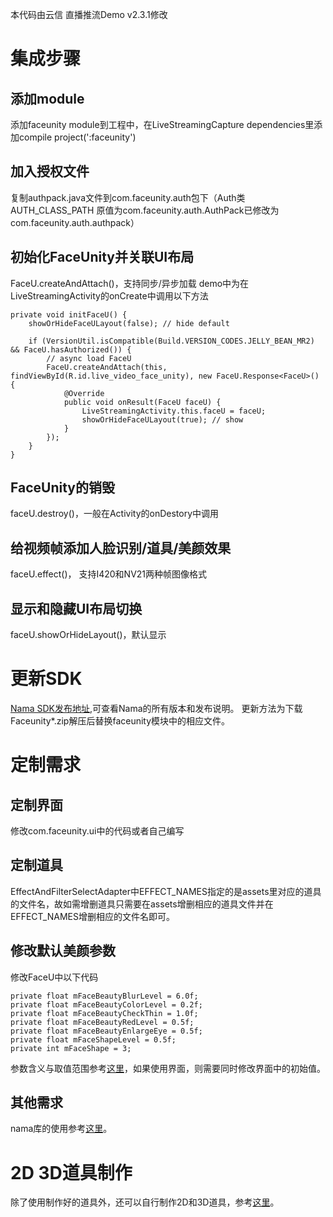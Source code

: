 本代码由云信 直播推流Demo v2.3.1修改
# 集成步骤
## 添加module
添加faceunity module到工程中，在LiveStreamingCapture dependencies里添加compile project(':faceunity')
## 加入授权文件
复制authpack.java文件到com.faceunity.auth包下（Auth类AUTH_CLASS_PATH 原值为com.faceunity.auth.AuthPack已修改为com.faceunity.auth.authpack）
## 初始化FaceUnity并关联UI布局
FaceU.createAndAttach()，支持同步/异步加载
demo中为在LiveStreamingActivity的onCreate中调用以下方法
~~~
private void initFaceU() {
    showOrHideFaceULayout(false); // hide default

	if (VersionUtil.isCompatible(Build.VERSION_CODES.JELLY_BEAN_MR2) && FaceU.hasAuthorized()) {
		// async load FaceU
		FaceU.createAndAttach(this, findViewById(R.id.live_video_face_unity), new FaceU.Response<FaceU>() {
			@Override
			public void onResult(FaceU faceU) {
				LiveStreamingActivity.this.faceU = faceU;
				showOrHideFaceULayout(true); // show
			}
		});
	}
}
~~~
## FaceUnity的销毁
faceU.destroy()，一般在Activity的onDestory中调用
## 给视频帧添加人脸识别/道具/美颜效果
faceU.effect()， 支持I420和NV21两种帧图像格式
## 显示和隐藏UI布局切换
faceU.showOrHideLayout()，默认显示
# 更新SDK
[Nama SDK发布地址](https://github.com/Faceunity/FULiveDemoDroid/releases),可查看Nama的所有版本和发布说明。
更新方法为下载Faceunity*.zip解压后替换faceunity模块中的相应文件。
# 定制需求
## 定制界面
修改com.faceunity.ui中的代码或者自己编写
## 定制道具
EffectAndFilterSelectAdapter中EFFECT_NAMES指定的是assets里对应的道具的文件名，故如需增删道具只需要在assets增删相应的道具文件并在EFFECT_NAMES增删相应的文件名即可。
## 修改默认美颜参数
修改FaceU中以下代码
~~~
private float mFaceBeautyBlurLevel = 6.0f;
private float mFaceBeautyColorLevel = 0.2f;
private float mFaceBeautyCheckThin = 1.0f;
private float mFaceBeautyRedLevel = 0.5f;
private float mFaceBeautyEnlargeEye = 0.5f;
private float mFaceShapeLevel = 0.5f;
private int mFaceShape = 3;
~~~
参数含义与取值范围参考[这里](http://www.faceunity.com/technical/android-beauty.html)，如果使用界面，则需要同时修改界面中的初始值。
## 其他需求

nama库的使用参考[这里](http://www.faceunity.com/technical/android-api.html)。

# 2D 3D道具制作

除了使用制作好的道具外，还可以自行制作2D和3D道具，参考[这里](http://www.faceunity.com/technical/fueditor-intro.html)。